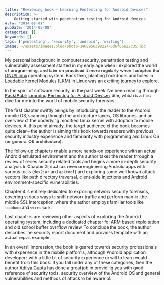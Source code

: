 ```yaml
---
title: "Reviewing book – Learning Pentesting for Android Devices"
description: >-
    Getting started with penetration testing for Android devices
date: '2014-05-08'
pubDate: '2014-05-08'
categories: []
keywords: []
tags: ['pentesting', 'security', 'android', 'writing']
image: ~/assets/images/blog/photo-1468956398224-6d6f66e22c35.jpg
---
```


My personal background in computer security, penetration testing and vulnerability assessment started in my early age when I explored the world of programming, and later on practiced it more regularly when I adopted the  [GNU/Linux](https://web.archive.org/web/20140625183831/http://www.linux.org/)  operating system. Back then, planting backdoors and holes in [Loadable Kernel Modules](https://web.archive.org/web/20140625183831/http://en.wikipedia.org/wiki/Loadable_kernel_module)  (LKM) in Linux was an exciting journey to explore.

In the spirit of software security, in the past week I’ve been reading through  [PacktPub’s](https://web.archive.org/web/20140625183831/http://enginx.com/blog/reviewing-book-learning-pentesting-android-devices/www.packtpub.com)  [Learning Pentesting for Android Devices](https://web.archive.org/web/20140625183831/http://www.packtpub.com/learning-pentesting-for-android/book)  title, which is a first dive for me into the world of mobile security forensics.

The first chapter swiftly beings by introducing the reader to the Android mobile OS, scanning through the architecture layers, OS libraries, and an overview of the underlying modified Linux kernel with adoption to mobile devices. At this point already, the target audience of the book becomes quite clear – the author is aiming this book towards readers with previous security industry experience and familiarity with programming and Linux OS (or general OS architecture).

The follow-up chapters enable a more hands-on experience with an actual Android emulated environment and the author takes the reader through a review of series security related tools and begins a more in-depth security analysis in Chapter 3, such as reverse engineering Android apps with various tools (`dex2jar` and `apktool`) and exploring some well known attack vectors like path directory traversal, client-side injections and Android environment-specific vulnerabilities.

Chapter 4 is entirely dedicated to exploring network security forensics, covering various ways to sniff network traffic and perform man-in-the-middle SSL interception, where the author employs familiar tools like `tcpdump` and `wireshark`.

Last chapters are reviewing other aspects of exploiting the Android operating system, including a dedicated chapter for ARM based exploitation and old school buffer overflow review. To conclude the book, the author describes the security report document and provides template with an actual report example.

In an overall impression, the book is geared towards security professionals with experience in the mobile platforms, although Android application developers with a little bit of security experience or will to learn would benefit from this book. If you fall under any of these categories, then the author [Aditya Gupta](https://web.archive.org/web/20140625183831/https://twitter.com/adi1391)  has done a great job in providing you with good reference of security tools, security overview of the Android OS and general vulnerabilities and methods of attack to be aware of.